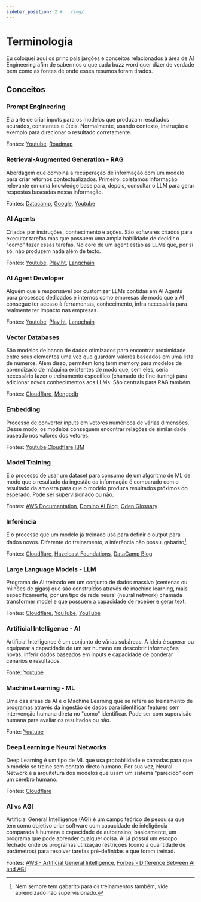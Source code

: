 ```yaml
---
sidebar_position: 2 # ../img/
---
```


# Terminologia

Eu coloquei aqui os principais jargões e conceitos relacionados à área de AI Engineering afim de sabermos o que cada buzz word quer dizer de verdade bem como as fontes de onde esses resumos foram tirados.

## Conceitos

### Prompt Engineering
É a arte de criar inputs para os modelos que produzam resultados acurados, constantes e úteis. Normalmente, usando contexto, instrução e exemplo para direcionar o resultado corretamente.

Fontes: [Youtube](https://www.youtube.com/watch?v=nf1e-55KKbg), [Roadmap](https://roadmap.sh/prompt-engineering)

### Retrieval-Augmented Generation - RAG
Abordagem que combina a recuperação de informação com um modelo para criar retornos contextualizados. Primeiro, coletamos informação relevante em uma knowledge base para, depois, consultar o LLM para gerar respostas baseadas nessa informação.

Fontes: [Datacamp](https://www.datacamp.com/blog/what-is-retrieval-augmented-generation-rag), [Google](https://cloud.google.com/use-cases/retrieval-augmented-generation), [Youtube](https://www.youtube.com/watch?v=T-D1OfcDW1M)

### AI Agents
Criados por instruções, conhecimento e ações. São softwares criados para executar tarefas mas que possuem uma ampla habilidade de decidir o "como" fazer essas tarefas. No core de um agent estão as LLMs que, por si só, não produzem nada além de texto.

Fontes: [Youtube](https://www.youtube.com/watch?v=MOyl58VF2ak), [Play.ht](https://play.ht/blog/ai-agents-use-cases/), [Langchain](https://python.langchain.com/docs/tutorials/agents/)

### AI Agent Developer
Alguém que é responsável por customizar LLMs contidas em AI Agents para processos dedicados e internos como empresas de modo que a AI consegue ter acesso à ferramentas, conhecimento, infra necessária para realmente ter impacto nas empresas.

Fontes: [Youtube](https://www.youtube.com/watch?v=MOyl58VF2ak), [Play.ht](https://play.ht/blog/ai-agents-use-cases/), [Langchain](https://python.langchain.com/docs/tutorials/agents/)

### Vector Databases
São modelos de banco de dados otimizados para encontrar proximidade entre seus elementos uma vez que guardam valores baseados em uma lista de números. Além disso, permitem long term memory para modelos de aprendizado de máquina existentes de modo que, sem eles, seria necessário fazer o treinamento específico (chamado de fine-tuning) para adicionar novos conhecimentos aos LLMs. São centrais para RAG também.

Fontes: [Cloudflare](https://developers.cloudflare.com/vectorize/reference/what-is-a-vector-database/), [Mongodb](https://www.mongodb.com/resources/basics/databases/vector-databases)

### Embedding
Processo de converter inputs em vetores numéricos de várias dimensões. Desse modo, os modelos conseguem encontrar relações de similaridade baseado nos valores dos vetores.

Fontes: [Youtube](https://www.youtube.com/watch?v=wgfSDrqYMJ4),[Cloudflare](https://www.cloudflare.com/en-gb/learning/ai/what-are-embeddings/),[IBM](https://www.ibm.com/think/topics/embedding)

### Model Training
É o processo de usar um dataset para consumo de um algoritmo de ML de modo que o resultado da ingestão da informação é comparado com o resultado da amostra para que o modelo produza resultados próximos do esperado. Pode ser supervisionado ou não.

Fontes: [AWS Documentation](https://docs.aws.amazon.com/machine-learning/latest/dg/training-ml-models.html), [Domino AI Blog](https://domino.ai/blog/what-is-machine-learning-model-training), [Oden Glossary](https://oden.io/glossary/model-training/)

### Inferência
É o processo que um modelo já treinado usa para definir o output para dados novos. Diferente do treinamento, a inferência não possui gabarito[^1].

Fontes: [Cloudflare](https://www.cloudflare.com/pt-br/learning/ai/inference-vs-training/), [Hazelcast Foundations](https://hazelcast.com/foundations/ai-machine-learning/machine-learning-inference/), [DataCamp Blog](https://www.datacamp.com/blog/what-is-machine-learning-inference)

### Large Language Models - LLM 
Programa de AI treinado em um conjunto de dados massivo (centenas ou milhões de gigas) que são construídos através de machine learning, mais especificamente, por um tipo de rede neural (neural network) chamada transformer model e que possuem a capacidade de receber e gerar text.

Fontes: [Cloudflare](https://www.cloudflare.com/en-gb/learning/ai/what-is-large-language-model/), [YouTube](https://www.youtube.com/watch?v=5sLYAQS9sWQ), [YouTube](https://www.youtube.com/watch?v=osKyvYJ3PRM)

### Artificial Intelligence - AI
Artificial Intelligence é um conjunto de várias subáreas. A ideia é superar ou equiparar a capacidade de um ser humano em descobrir informações novas, inferir dados baseados em inputs e capacidade de ponderar cenários e resultados.

Fonte: [Youtube](https://www.youtube.com/watch?v=4RixMPF4xis)

### Machine Learning - ML
Uma das áreas da AI é o Machine Learning que se refere ao treinamento de programas através da ingestão de dados para identificar features sem intervenção humana direta no "como" identificar. Pode ser com supervisão humana para avaliar os resultados ou não.

Fonte: [Youtube](https://www.youtube.com/watch?v=4RixMPF4xis)

###  Deep Learning e Neural Networks
Deep Learning é um tipo de ML que usa probabilidade e camadas para que o modelo se treine sem contato direto humano. Por sua vez, Neural Network é a arquitetura dos modelos que usam um sistema "parecido" com um cérebro humano.

Fontes: [Cloudflare](https://www.cloudflare.com/en-gb/learning/ai/what-is-large-language-model/)
 
### AI vs AGI
Artificial General Intelligence (AGI) é um campo teórico de pesquisa que tem como objetivo criar software com capacidade de inteligência comparada à humana e capacidade de autoensino, basicamente, um programa que pode aprender qualquer coisa. AI já possui um escopo fechado onde os programas utilização restrições (como a quantidade de parâmetros) para resolver tarefas pré-definidas e que foram treinad.

Fontes: [AWS - Artificial General Intelligence](https://aws.amazon.com/what-is/artificial-general-intelligence/), [Forbes - Difference Between AI and AGI](https://www.forbes.com/sites/bernardmarr/2024/05/20/the-crucial-difference-between-ai-and-agi/)


[^1]: Nem sempre tem gabarito para os treinamentos também, vide aprendizado não supervisionado.
